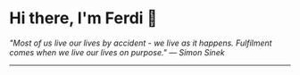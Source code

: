 <h1>Hi there, I'm Ferdi 👋</h1>

<p><em>
  "Most of us live our lives by accident - we live as it happens. Fulfilment comes when we live our lives on purpose." — Simon Sinek
</em></p>

---

